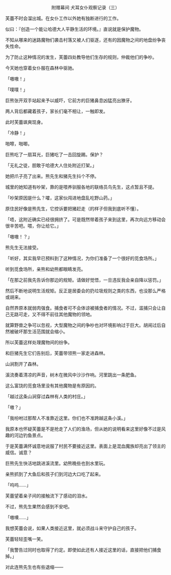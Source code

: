 <p align="center">附赠幕间 犬耳女仆观察记录（三）</p>

芙蕾不时会溜出城。在女仆工作以外她有独断进行的工作。

似曰：『创造一个能让哈德大人平静生活的环境。』直说就是保护魔物。

不知从哪来的迷路魔物们袭击村落又被人们驱逐，还有的因魔物之间的地盘纷争丧失性命。

为了防止这种情况的发生，芙蕾四处教导他们生存的规则，仲裁他们的争吵。

今天她也穿着女仆服在森林中驱驰。

「嗷嗷！」

「噗噗！」

巨熊张开双手站起来予以威吓，它前方的巨猪鼻息凶猛亮出獠牙。

两人背后都藏着孩子，家长们毫不相让，一触即发。

此时芙蕾飒爽现身。

「冷静！」

啪嚓，啪唧。

巨熊吃了一扇耳光，巨猪吃了一击回旋踢。保护？

「无礼之徒，胆敢于哈德大人住处附近打架。」

她把爪子亮了出来。熊先生和猪先生抖个不停。

城里的她知道有吵架，靠的是喂养驯服各地的联络员鸟先生，这点暂且不提。

「吵架原因是什么？嚯，这家伙闯进地盘乱吃野山药。」

原住民好像是熊先生，它控诉要把猪赶走（的样子但我到底听不懂）。

「唔，这附近确实已经很拥挤了。可是既然带着孩子来到这里，再次向远方移动会很辛苦吧。喂，你让给它。」

「嗷嗷！？」

熊先生无法接受。

「听好，其实我早已预料到了这种情况，为你们准备了一个很好的觅食场所。」

听到觅食场所，亲熊和幼熊都眼睛发亮。

「在那之前我先告诉你那边的规矩。请做好觉悟，一旦违反我会亲自降以惩罚。」

然后不断地说明生活规矩。反正是居委会的扔垃圾规则之类的东西，也没那么严格或胡来。

自然界原本就弱肉强食。捕食者可不会体谅被捕食者的情况。不过，滥捕只会让自己无路可走，又不得不前往其他魔物的领地。

就算野兽之争可以忽视，大型魔物之间的争吵也对环境影响过于巨大。胡闹过后自然被破坏那生活范围就会缩小。

所以芙蕾这样处理魔物间的纷争。

和巨猪先生它们告别后，芙蕾带领熊一家走进森林。

山涧割开了森林。

溪流奏着清凉的声音，树木在微风中沙沙作响。河里跳出一条肥鱼。

这么富饶的觅食场里没有其他魔物是有原因的。

「越过这条山涧穿过森林有人类的村庄。」

「嗷？」

「我吩咐过那帮人不准靠近这里。你们也不准跨越这条小溪。」

我原本也怀疑芙蕾是不是抢走了人们的渔场，但从她的说明看来这里好像不过是风趣的河边钓鱼景点。

于是芙蕾满怀诚意地说服了村民不要接近这里。表面上是混血魔族却亮出了领主的威信。诚意？

巨熊先生快活地跳进溪流里。幼熊晚些也到水里玩。

亲熊抓到了大鱼后和孩子们到河边大口吃了起来。

「呜呜……」

芙蕾望着亲子间的接触流下了感动的泪水。

不过，熊先生果然会感到不安吧。

「嗷噢……」

我想芙蕾会说，如果人类接近这里，就必须战斗来守护自己的孩子。

芙蕾轻轻歪嘴一笑。

「我警告过同时也取得了约定。即使如此还有人接近这里的话，直接把他们捕食掉。」

对此连熊先生也有些退缩——

